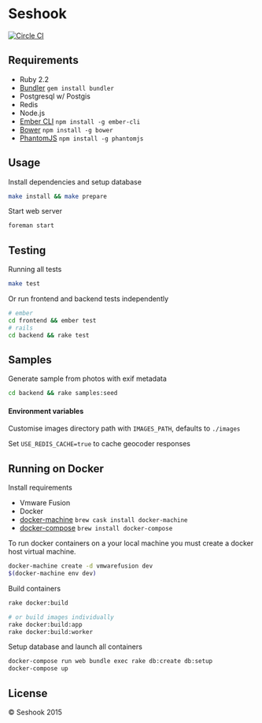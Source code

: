 Seshook
================

[![Circle CI](https://circleci.com/gh/lilfaf/seshook/tree/master.svg?style=shield&circle-token=0b40d28afab1220f4928e97a46edbb3e350a2f04)](https://circleci.com/gh/lilfaf/seshook/tree/master)

## Requirements

- Ruby 2.2
- [Bundler](http://bundler.io/) `gem install bundler`
- Postgresql w/ Postgis
- Redis
- Node.js
- [Ember CLI](http://www.ember-cli.com/) `npm install -g ember-cli`
- [Bower](http://bower.io/) `npm install -g bower`
- [PhantomJS](http://phantomjs.org/) `npm install -g phantomjs`

## Usage

Install dependencies and setup database

```bash
make install && make prepare
```

Start web server

```bash
foreman start
```

## Testing

Running all tests

```bash
make test
```

Or run frontend and backend tests independently

```bash
# ember
cd frontend && ember test
# rails
cd backend && rake test
```

## Samples

Generate sample from photos with  exif metadata

```bash
cd backend && rake samples:seed
```

#### Environment variables

Customise images directory path with `IMAGES_PATH`, defaults to `./images`

Set `USE_REDIS_CACHE=true` to cache geocoder responses

## Running on Docker

Install requirements

- Vmware Fusion
- Docker
- [docker-machine](https://docs.docker.com/machine/) `brew cask install docker-machine`
- [docker-compose](https://docs.docker.com/compose/) `brew install docker-compose`

To run docker containers on a your local machine you must create a docker host virtual machine.

```bash
docker-machine create -d vmwarefusion dev
$(docker-machine env dev)
```

Build containers

```bash
rake docker:build

# or build images individually
rake docker:build:app
rake docker:build:worker
```

Setup database and launch all containers

```bash
docker-compose run web bundle exec rake db:create db:setup
docker-compose up
```

## License

© Seshook 2015
